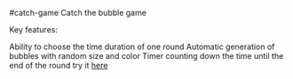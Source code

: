 #catch-game
Catch the bubble game 

Key features:

Ability to choose the time duration of one round
Automatic generation of bubbles with random size and color
Timer counting down the time until the end of the round
try it [here](http://htmlpreview.github.io/?https://github.com/krsbkv/catch-game/blob/main/index.html)
